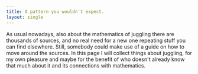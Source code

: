 ```yaml
---
title: A pattern you wouldn't expect.
layout: single
---
```


As usual nowadays, also about the mathematics of juggling there are thousands of sources, and no real need for a new one repeating stuff you can find elsewhere. 
Still, somebody could make use of a guide on how to move around the sources.  In this page I will collect things about juggling, for my own pleasure and maybe for the benefit of who doesn't already know that much about it and its connections with mathematics.
